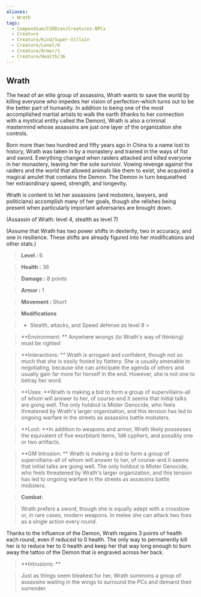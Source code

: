 ```yaml
---
aliases:
  - Wrath
tags:
  - Compendium/CSRD/en/Creatures-NPCs
  - Creature
  - Creature/Kind/Super-Villain
  - Creature/Level/6
  - Creature/Armor/1
  - Creature/Health/36
---
```

  
    
## Wrath    
The head of an elite group of assassins, Wrath wants to save the world by killing everyone who impedes her vision of perfection-which turns out to be the better part of humanity. In addition to being one of the most accomplished martial artists to walk the earth (thanks to her connection with a mystical entity called the Demon), Wrath is also a criminal mastermind whose assassins are just one layer of the organization she controls.  
Born more than two hundred and fifty years ago in China to a name lost to history, Wrath was taken in by a monastery and trained in the ways of fist and sword. Everything changed when raiders attacked and killed everyone in her monastery, leaving her the sole survivor. Vowing revenge against the raiders and the world that allowed animals like them to exist, she acquired a magical amulet that contains the Demon. The Demon in turn bequeathed her extraordinary speed, strength, and longevity.  
Wrath is content to let her assassins (and mobsters, lawyers, and politicians) accomplish many of her goals, though she relishes being present when particularly important adversaries are brought down.  
(Assassin of Wrath: level 4, stealth as level 7)  
(Assume that Wrath has two power shifts in dexterity, two in accuracy, and one in resilience. These shifts are already figured into her modifications and other stats.)    
  
    
> **Level :** 6    
> **Health :** 36    
> **Damage :** 8 points    
> **Armor :** 1    
> **Movement :** Short    
> **Modifications**    
>- Stealth, attacks, and Speed defense as level 8 >  
>    
> **Environment: ** Anywhere wrongs (to Wrath's way of thinking) must be righted    
> **Interactions: ** Wrath is arrogant and confident, though not so much that she is easily fooled by flattery. She is usually amenable to negotiating, because she can anticipate the agenda of others and usually gain far more for herself in the end. However, she is not one to betray her word.    
> **Uses: **Wrath is making a bid to form a group of supervillains-all of whom will answer to her, of course-and it seems that initial talks are going well. The only holdout is Mister Genocide, who feels threatened by Wrath's larger organization, and this tension has led to ongoing warfare in the streets as assassins battle mobsters.    
> **Loot: **In addition to weapons and armor, Wrath likely possesses the equivalent of five exorbitant items, 1d6 cyphers, and possibly one or two artifacts.    
> **GM Intrusion: ** Wrath is making a bid to form a group of supervillains-all of whom will answer to her, of course-and it seems that initial talks are going well. The only holdout is Mister Genocide, who feels threatened by Wrath's larger organization, and this tension has led to ongoing warfare in the streets as assassins battle mobsters.    
  
> **Combat:**   
> Wrath prefers a sword, though she is equally adept with a crossbow or, in rare cases, modern weapons. In melee she can attack two foes as a single action every round.  
Thanks to the influence of the Demon, Wrath regains 3 points of health each round, even if reduced to 0 health. The only way to permanently kill her is to reduce her to 0 health and keep her that way long enough to burn away the tattoo of the Demon that is engraved across her back.    
    
  
> **Intrusions: **   
> Just as things seem bleakest for her, Wrath summons a group of assassins waiting in the wings to surround the PCs and demand their surrender.    
